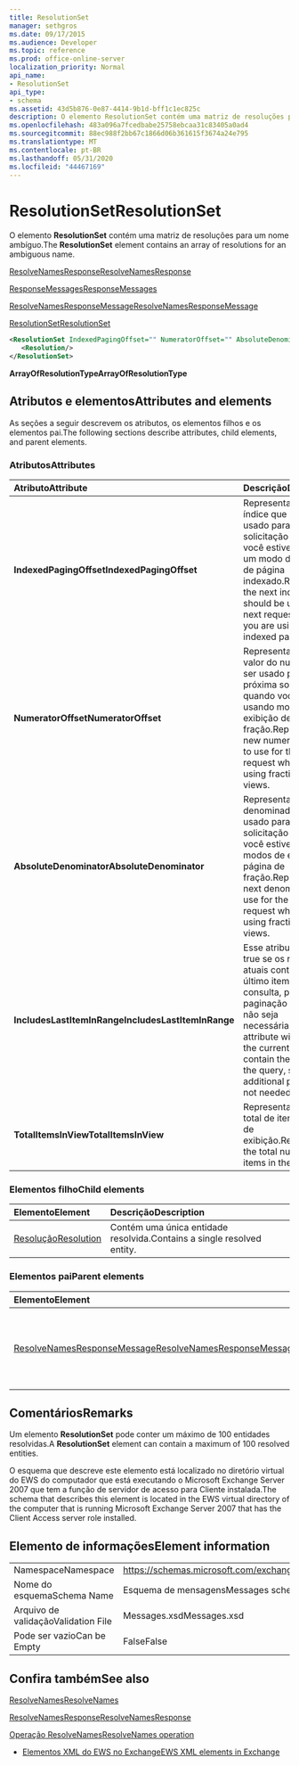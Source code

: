 ```yaml
---
title: ResolutionSet
manager: sethgros
ms.date: 09/17/2015
ms.audience: Developer
ms.topic: reference
ms.prod: office-online-server
localization_priority: Normal
api_name:
- ResolutionSet
api_type:
- schema
ms.assetid: 43d5b876-0e87-4414-9b1d-bff1c1ec825c
description: O elemento ResolutionSet contém uma matriz de resoluções para um nome ambíguo.
ms.openlocfilehash: 483a096a7fcedbabe25758ebcaa31c83405a0ad4
ms.sourcegitcommit: 88ec988f2bb67c1866d06b361615f3674a24e795
ms.translationtype: MT
ms.contentlocale: pt-BR
ms.lasthandoff: 05/31/2020
ms.locfileid: "44467169"
---
```

# <a name="resolutionset"></a><span data-ttu-id="f2d8e-103">ResolutionSet</span><span class="sxs-lookup"><span data-stu-id="f2d8e-103">ResolutionSet</span></span>

<span data-ttu-id="f2d8e-104">O elemento **ResolutionSet** contém uma matriz de resoluções para um nome ambíguo.</span><span class="sxs-lookup"><span data-stu-id="f2d8e-104">The **ResolutionSet** element contains an array of resolutions for an ambiguous name.</span></span> 
  
[<span data-ttu-id="f2d8e-105">ResolveNamesResponse</span><span class="sxs-lookup"><span data-stu-id="f2d8e-105">ResolveNamesResponse</span></span>](resolvenamesresponse.md)
  
[<span data-ttu-id="f2d8e-106">ResponseMessages</span><span class="sxs-lookup"><span data-stu-id="f2d8e-106">ResponseMessages</span></span>](responsemessages.md)
  
[<span data-ttu-id="f2d8e-107">ResolveNamesResponseMessage</span><span class="sxs-lookup"><span data-stu-id="f2d8e-107">ResolveNamesResponseMessage</span></span>](resolvenamesresponsemessage.md)
  
[<span data-ttu-id="f2d8e-108">ResolutionSet</span><span class="sxs-lookup"><span data-stu-id="f2d8e-108">ResolutionSet</span></span>](resolutionset.md)
  
```xml
<ResolutionSet IndexedPagingOffset="" NumeratorOffset="" AbsoluteDenominator="" IncludesLastItemInRange="" TotalItemsInView="">
   <Resolution/>
</ResolutionSet>
```

 <span data-ttu-id="f2d8e-109">**ArrayOfResolutionType**</span><span class="sxs-lookup"><span data-stu-id="f2d8e-109">**ArrayOfResolutionType**</span></span>
## <a name="attributes-and-elements"></a><span data-ttu-id="f2d8e-110">Atributos e elementos</span><span class="sxs-lookup"><span data-stu-id="f2d8e-110">Attributes and elements</span></span>

<span data-ttu-id="f2d8e-111">As seções a seguir descrevem os atributos, os elementos filhos e os elementos pai.</span><span class="sxs-lookup"><span data-stu-id="f2d8e-111">The following sections describe attributes, child elements, and parent elements.</span></span>
  
### <a name="attributes"></a><span data-ttu-id="f2d8e-112">Atributos</span><span class="sxs-lookup"><span data-stu-id="f2d8e-112">Attributes</span></span>

|<span data-ttu-id="f2d8e-113">**Atributo**</span><span class="sxs-lookup"><span data-stu-id="f2d8e-113">**Attribute**</span></span>|<span data-ttu-id="f2d8e-114">**Descrição**</span><span class="sxs-lookup"><span data-stu-id="f2d8e-114">**Description**</span></span>|
|:-----|:-----|
|<span data-ttu-id="f2d8e-115">**IndexedPagingOffset**</span><span class="sxs-lookup"><span data-stu-id="f2d8e-115">**IndexedPagingOffset**</span></span> <br/> |<span data-ttu-id="f2d8e-116">Representa o próximo índice que deve ser usado para a próxima solicitação quando você estiver usando um modo de exibição de página indexado.</span><span class="sxs-lookup"><span data-stu-id="f2d8e-116">Represents the next index that should be used for the next request when you are using an indexed page view.</span></span>  <br/> |
|<span data-ttu-id="f2d8e-117">**NumeratorOffset**</span><span class="sxs-lookup"><span data-stu-id="f2d8e-117">**NumeratorOffset**</span></span> <br/> |<span data-ttu-id="f2d8e-118">Representa o novo valor do numerador a ser usado para a próxima solicitação quando você estiver usando modos de exibição de página de fração.</span><span class="sxs-lookup"><span data-stu-id="f2d8e-118">Represents the new numerator value to use for the next request when you are using fraction page views.</span></span>  <br/> |
|<span data-ttu-id="f2d8e-119">**AbsoluteDenominator**</span><span class="sxs-lookup"><span data-stu-id="f2d8e-119">**AbsoluteDenominator**</span></span> <br/> |<span data-ttu-id="f2d8e-120">Representa o próximo denominador a ser usado para a próxima solicitação quando você estiver usando modos de exibição de página de fração.</span><span class="sxs-lookup"><span data-stu-id="f2d8e-120">Represents the next denominator to use for the next request when you are using fraction page views.</span></span>  <br/> |
|<span data-ttu-id="f2d8e-121">**IncludesLastItemInRange**</span><span class="sxs-lookup"><span data-stu-id="f2d8e-121">**IncludesLastItemInRange**</span></span> <br/> |<span data-ttu-id="f2d8e-122">Esse atributo será true se os resultados atuais contiverem o último item na consulta, para que a paginação adicional não seja necessária.</span><span class="sxs-lookup"><span data-stu-id="f2d8e-122">This attribute will be true if the current results contain the last item in the query, so that additional paging is not needed.</span></span>  <br/> |
|<span data-ttu-id="f2d8e-123">**TotalItemsInView**</span><span class="sxs-lookup"><span data-stu-id="f2d8e-123">**TotalItemsInView**</span></span> <br/> |<span data-ttu-id="f2d8e-124">Representa o número total de itens no modo de exibição.</span><span class="sxs-lookup"><span data-stu-id="f2d8e-124">Represents the total number of items in the view.</span></span>  <br/> |
   
### <a name="child-elements"></a><span data-ttu-id="f2d8e-125">Elementos filho</span><span class="sxs-lookup"><span data-stu-id="f2d8e-125">Child elements</span></span>

|<span data-ttu-id="f2d8e-126">**Elemento**</span><span class="sxs-lookup"><span data-stu-id="f2d8e-126">**Element**</span></span>|<span data-ttu-id="f2d8e-127">**Descrição**</span><span class="sxs-lookup"><span data-stu-id="f2d8e-127">**Description**</span></span>|
|:-----|:-----|
|[<span data-ttu-id="f2d8e-128">Resolução</span><span class="sxs-lookup"><span data-stu-id="f2d8e-128">Resolution</span></span>](resolution.md) <br/> |<span data-ttu-id="f2d8e-129">Contém uma única entidade resolvida.</span><span class="sxs-lookup"><span data-stu-id="f2d8e-129">Contains a single resolved entity.</span></span>  <br/> |
   
### <a name="parent-elements"></a><span data-ttu-id="f2d8e-130">Elementos pai</span><span class="sxs-lookup"><span data-stu-id="f2d8e-130">Parent elements</span></span>

|<span data-ttu-id="f2d8e-131">**Elemento**</span><span class="sxs-lookup"><span data-stu-id="f2d8e-131">**Element**</span></span>|<span data-ttu-id="f2d8e-132">**Descrição**</span><span class="sxs-lookup"><span data-stu-id="f2d8e-132">**Description**</span></span>|
|:-----|:-----|
|[<span data-ttu-id="f2d8e-133">ResolveNamesResponseMessage</span><span class="sxs-lookup"><span data-stu-id="f2d8e-133">ResolveNamesResponseMessage</span></span>](resolvenamesresponsemessage.md) <br/> |<span data-ttu-id="f2d8e-134">Contém o status e o resultado de uma solicitação ResolveNames.</span><span class="sxs-lookup"><span data-stu-id="f2d8e-134">Contains the status and result of a ResolveNames request.</span></span>  <br/> |
   
## <a name="remarks"></a><span data-ttu-id="f2d8e-135">Comentários</span><span class="sxs-lookup"><span data-stu-id="f2d8e-135">Remarks</span></span>

<span data-ttu-id="f2d8e-136">Um elemento **ResolutionSet** pode conter um máximo de 100 entidades resolvidas.</span><span class="sxs-lookup"><span data-stu-id="f2d8e-136">A **ResolutionSet** element can contain a maximum of 100 resolved entities.</span></span> 
  
<span data-ttu-id="f2d8e-137">O esquema que descreve este elemento está localizado no diretório virtual do EWS do computador que está executando o Microsoft Exchange Server 2007 que tem a função de servidor de acesso para Cliente instalada.</span><span class="sxs-lookup"><span data-stu-id="f2d8e-137">The schema that describes this element is located in the EWS virtual directory of the computer that is running Microsoft Exchange Server 2007 that has the Client Access server role installed.</span></span>
  
## <a name="element-information"></a><span data-ttu-id="f2d8e-138">Elemento de informações</span><span class="sxs-lookup"><span data-stu-id="f2d8e-138">Element information</span></span>

|||
|:-----|:-----|
|<span data-ttu-id="f2d8e-139">Namespace</span><span class="sxs-lookup"><span data-stu-id="f2d8e-139">Namespace</span></span>  <br/> |https://schemas.microsoft.com/exchange/services/2006/messages  <br/> |
|<span data-ttu-id="f2d8e-140">Nome do esquema</span><span class="sxs-lookup"><span data-stu-id="f2d8e-140">Schema Name</span></span>  <br/> |<span data-ttu-id="f2d8e-141">Esquema de mensagens</span><span class="sxs-lookup"><span data-stu-id="f2d8e-141">Messages schema</span></span>  <br/> |
|<span data-ttu-id="f2d8e-142">Arquivo de validação</span><span class="sxs-lookup"><span data-stu-id="f2d8e-142">Validation File</span></span>  <br/> |<span data-ttu-id="f2d8e-143">Messages.xsd</span><span class="sxs-lookup"><span data-stu-id="f2d8e-143">Messages.xsd</span></span>  <br/> |
|<span data-ttu-id="f2d8e-144">Pode ser vazio</span><span class="sxs-lookup"><span data-stu-id="f2d8e-144">Can be Empty</span></span>  <br/> |<span data-ttu-id="f2d8e-145">False</span><span class="sxs-lookup"><span data-stu-id="f2d8e-145">False</span></span>  <br/> |
   
## <a name="see-also"></a><span data-ttu-id="f2d8e-146">Confira também</span><span class="sxs-lookup"><span data-stu-id="f2d8e-146">See also</span></span>



[<span data-ttu-id="f2d8e-147">ResolveNames</span><span class="sxs-lookup"><span data-stu-id="f2d8e-147">ResolveNames</span></span>](resolvenames.md)
  
[<span data-ttu-id="f2d8e-148">ResolveNamesResponse</span><span class="sxs-lookup"><span data-stu-id="f2d8e-148">ResolveNamesResponse</span></span>](resolvenamesresponse.md)
  
[<span data-ttu-id="f2d8e-149">Operação ResolveNames</span><span class="sxs-lookup"><span data-stu-id="f2d8e-149">ResolveNames operation</span></span>](resolvenames-operation.md)


- [<span data-ttu-id="f2d8e-150">Elementos XML do EWS no Exchange</span><span class="sxs-lookup"><span data-stu-id="f2d8e-150">EWS XML elements in Exchange</span></span>](ews-xml-elements-in-exchange.md)

